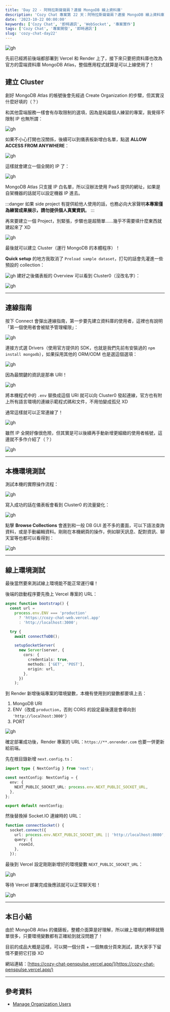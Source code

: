 ```yaml
---
title: 'Day 22 - 阿特拉斯聳聳肩？連接 MongoDB 線上資料庫'
description: 'Cozy Chat 專案第 22 天：阿特拉斯聳聳肩？連接 MongoDB 線上資料庫'
date: '2023-10-22 00:00:00'
keywords: ['Cozy Chat', '即時通訊', 'WebSocket', '專案實作']
tags: ['Cozy Chat', '專案開發', '即時通訊']
slug: 'cozy-chat-day22'
---
```


![gh](https://raw.githubusercontent.com/penspulse326/penspulse326.github.io/images/1758641062000i1wndf.png)

先前已經將前後端都部署到 Vercel 和 Render 上了，接下來只要把資料庫也改為官方的雲端資料庫 MongoDB Atlas，整個應用程式就算是可以上線使用了！

## 建立 Cluster

創好 MongoDB Atlas 的帳號後會先經過 Create Organization 的步驟，但其實沒什麼好填的（？）

和其他雲端服務一樣會有存取限制的選項，因為是純屬個人練習的專案，我覺得不限制 IP 也無所謂：

![gh](https://raw.githubusercontent.com/penspulse326/penspulse326.github.io/images/1758591683000gz9abx.png)

如果不小心打開也沒關係，後續可以到儀表板新增白名單，點選 **ALLOW ACCESS FROM ANYWHERE**：

![gh](https://raw.githubusercontent.com/penspulse326/penspulse326.github.io/images/17586253890004uvxta.png)

這樣就會建立一個全開的 IP 了：

![gh](https://raw.githubusercontent.com/penspulse326/penspulse326.github.io/images/1758625542000cpcya5.png)

MongoDB Atlas 只支援 IP 白名單，所以沒辦法使用 PaaS 提供的網址，如果是自架機器的話就可以設定機器 IP 進去。

:::danger
如果 side project 有提供給他人使用的話，也務必向大家聲明**本專案僅為練習成果展示，請勿提供個人真實資訊**。
:::

再來要建立一個 Project，別緊張，步驟也是超簡單......幾乎不需要填什麼東西就建起來了 XD

![gh](https://raw.githubusercontent.com/penspulse326/penspulse326.github.io/images/17585922610000twvjn.png)

最後就可以建立 Cluster（運行 MongoDB 的本體程序）！

**Quick setup** 的地方我取消了 `Preload sample dataset`，打勾的話會先灌進一些預設的 collection：

![gh](https://raw.githubusercontent.com/penspulse326/penspulse326.github.io/images/1758592527000dj4q5r.png)
建好之後儀表板的 Overview 可以看到 Cluster0（沒改名字）：

![gh](https://raw.githubusercontent.com/penspulse326/penspulse326.github.io/images/1758607248000cqx6eh.png)

---

## 連線指南

按下 Connect 會彈出連線指南，第一步要先建立資料庫的使用者，這裡也有說明「第一個使用者會被賦予管理權限」：

![gh](https://raw.githubusercontent.com/penspulse326/penspulse326.github.io/images/1758607450000mh14cw.png)

連接方式選 Drivers（使用官方提供的 SDK，也就是我們先前有安裝過的 `npm install mongodb`），如果採用其他的 ORM/ODM 也是選這個選項：

![gh](https://raw.githubusercontent.com/penspulse326/penspulse326.github.io/images/175860761600049w2ii.png)

因為最關鍵的資訊是那串 URI！

![gh](https://raw.githubusercontent.com/penspulse326/penspulse326.github.io/images/17586078740003ymsnm.png)

將本機程式中的 `.env` 替換成這個 URI 就可以向 Cluster0 發起連線，官方也有附上所有語言環境的連線示範程式碼和文件，不用怕變成孤兒 XD

通常這樣就可以正常連線了！

![gh](https://raw.githubusercontent.com/penspulse326/penspulse326.github.io/images/17586095790004299lu.png)

雖然 IP 全開好像很危險，但其實是可以後續再手動新增更細緻的使用者帳號，這邊就不多作介紹了（？）

![gh](https://raw.githubusercontent.com/penspulse326/penspulse326.github.io/images/1758626035000yzj4jm.png)

---

## 本機環境測試

測試本機的實際操作流程：

![gh](https://raw.githubusercontent.com/penspulse326/penspulse326.github.io/images/1758611075000597wee.png)

寫入成功的話在儀表板會看到 Cluster0 的流量變化：

![gh](https://raw.githubusercontent.com/penspulse326/penspulse326.github.io/images/1758611157000cel473.png)

點擊 **Browse Collections** 會進到和一般 DB GUI 差不多的畫面，可以下語法查詢資料，或是手動編輯資料。剛剛在本機網頁的操作，例如聊天訊息、配對資訊、聊天室等也都可以看得到：

![gh](https://raw.githubusercontent.com/penspulse326/penspulse326.github.io/images/1758611197000ge0a3z.png)

---

## 線上環境測試

最後當然要來測試線上環境能不能正常運行囉！

後端的啟動程序要先換上 Vercel 專案的 URL：

```ts
async function bootstrap() {
  const url =
    process.env.ENV === 'production'
      ? 'https://cozy-chat-web.vercel.app'
      : 'http://localhost:3000';

  try {
    await connectToDB();

    setupSocketServer(
      new Server(server, {
        cors: {
          credentials: true,
          methods: ['GET', 'POST'],
          origin: url,
        },
      })
    );
```

到 Render 新增後端專案的環境變數，本機有使用到的變數都要填上去：

1. MongoDB URI
2. ENV（改成 `production`，否則 CORS 的設定最後還是會導向到 `'http://localhost:3000'`）
3. PORT

![gh](https://raw.githubusercontent.com/penspulse326/penspulse326.github.io/images/1758621448000a9470t.png)

確定部署成功後，Render 專案的 URL：`https://**.onrender.com` 也要一併更新給前端。

先在根目錄新增 `next.config.ts`：

```ts
import type { NextConfig } from 'next';

const nextConfig: NextConfig = {
  env: {
    NEXT_PUBLIC_SOCKET_URL: process.env.NEXT_PUBLIC_SOCKET_URL,
  },
};

export default nextConfig;
```

然後替換掉 Socket.IO 連線時的 URL：

```ts
function connectSocket() {
  socket.connect({
    url: process.env.NEXT_PUBLIC_SOCKET_URL || 'http://localhost:8080',
    query: {
      roomId,
    },
  });
```

最後到 Vercel 設定剛剛新增好的環境變數 `NEXT_PUBLIC_SOCKET_URL`：

![gh](https://raw.githubusercontent.com/penspulse326/penspulse326.github.io/images/1758620401000nuiamy.png)

等待 Vercel 部署完成後應該就可以正常聊天啦！

![gh](https://raw.githubusercontent.com/penspulse326/penspulse326.github.io/images/1758621780000ij2uil.png)

---

## 本日小結

由於 MongoDB Atlas 的儀錶板，整體介面算是好理解，所以線上環境的轉移就簡單很多，只要環境變數都有正確給到就沒問題了！

目前的成品大概是這樣，可以開一個分頁 + 一個無痕分頁來測試，請大家手下留情不要把它打掛 XD

網站連結：[https://cozy-chat-penspulse.vercel.app/](https://cozy-chat-penspulse.vercel.app/)

---

## 參考資料

- [Manage Organization Users](https://www.mongodb.com/docs/atlas/access/manage-org-users/#manage-organization-users 'Permalink to this heading')
